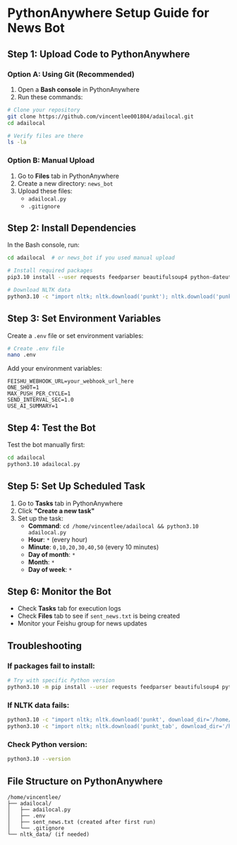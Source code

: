 # PythonAnywhere Setup Guide for News Bot

## Step 1: Upload Code to PythonAnywhere

### Option A: Using Git (Recommended)
1. Open a **Bash console** in PythonAnywhere
2. Run these commands:
```bash
# Clone your repository
git clone https://github.com/vincentlee001804/adailocal.git
cd adailocal

# Verify files are there
ls -la
```

### Option B: Manual Upload
1. Go to **Files** tab in PythonAnywhere
2. Create a new directory: `news_bot`
3. Upload these files:
   - `adailocal.py`
   - `.gitignore`

## Step 2: Install Dependencies

In the Bash console, run:
```bash
cd adailocal  # or news_bot if you used manual upload

# Install required packages
pip3.10 install --user requests feedparser beautifulsoup4 python-dateutil sumy nltk lxml

# Download NLTK data
python3.10 -c "import nltk; nltk.download('punkt'); nltk.download('punkt_tab')"
```

## Step 3: Set Environment Variables

Create a `.env` file or set environment variables:
```bash
# Create .env file
nano .env
```

Add your environment variables:
```
FEISHU_WEBHOOK_URL=your_webhook_url_here
ONE_SHOT=1
MAX_PUSH_PER_CYCLE=1
SEND_INTERVAL_SEC=1.0
USE_AI_SUMMARY=1
```

## Step 4: Test the Bot

Test the bot manually first:
```bash
cd adailocal
python3.10 adailocal.py
```

## Step 5: Set Up Scheduled Task

1. Go to **Tasks** tab in PythonAnywhere
2. Click **"Create a new task"**
3. Set up the task:
   - **Command**: `cd /home/vincentlee/adailocal && python3.10 adailocal.py`
   - **Hour**: `*` (every hour)
   - **Minute**: `0,10,20,30,40,50` (every 10 minutes)
   - **Day of month**: `*`
   - **Month**: `*`
   - **Day of week**: `*`

## Step 6: Monitor the Bot

- Check **Tasks** tab for execution logs
- Check **Files** tab to see if `sent_news.txt` is being created
- Monitor your Feishu group for news updates

## Troubleshooting

### If packages fail to install:
```bash
# Try with specific Python version
python3.10 -m pip install --user requests feedparser beautifulsoup4 python-dateutil sumy nltk lxml
```

### If NLTK data fails:
```bash
python3.10 -c "import nltk; nltk.download('punkt', download_dir='/home/vincentlee/nltk_data')"
python3.10 -c "import nltk; nltk.download('punkt_tab', download_dir='/home/vincentlee/nltk_data')"
```

### Check Python version:
```bash
python3.10 --version
```

## File Structure on PythonAnywhere
```
/home/vincentlee/
├── adailocal/
│   ├── adailocal.py
│   ├── .env
│   ├── sent_news.txt (created after first run)
│   └── .gitignore
└── nltk_data/ (if needed)
```
